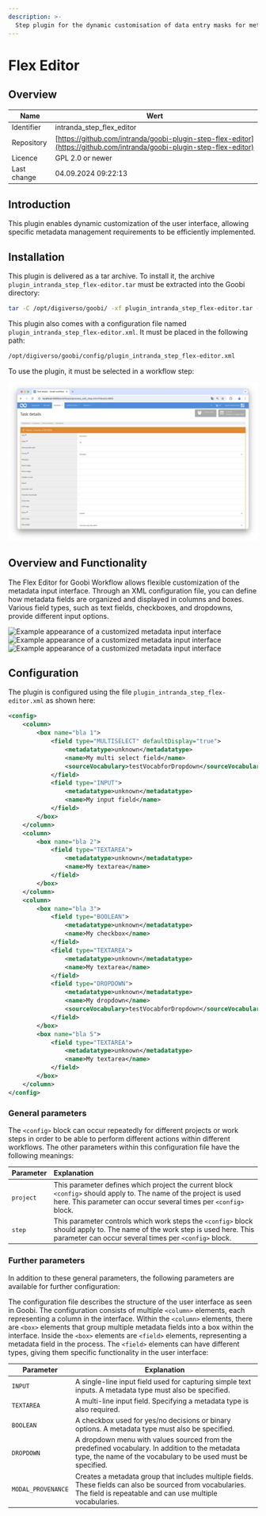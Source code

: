 ```yaml
---
description: >-
  Step plugin for the dynamic customisation of data entry masks for metadata
---
```


# Flex Editor

## Overview

Name                     | Wert
-------------------------|-----------
Identifier               | intranda_step_flex_editor
Repository               | [https://github.com/intranda/goobi-plugin-step-flex-editor](https://github.com/intranda/goobi-plugin-step-flex-editor)
Licence              | GPL 2.0 or newer 
Last change    | 04.09.2024 09:22:13


## Introduction
This plugin enables dynamic customization of the user interface, allowing specific metadata management requirements to be efficiently implemented.

## Installation
This plugin is delivered as a tar archive. To install it, the archive `plugin_intranda_step_flex-editor.tar` must be extracted into the Goobi directory:

```bash
tar -C /opt/digiverso/goobi/ -xf plugin_intranda_step_flex-editor.tar --exclude="pom.xml"
```

This plugin also comes with a configuration file named `plugin_intranda_step_flex-editor.xml`. It must be placed in the following path:

```bash
/opt/digiverso/goobi/config/plugin_intranda_step_flex-editor.xml
```

To use the plugin, it must be selected in a workflow step:

![Configuration of the workflow step for using the plugin](images/goobi-plugin-step-flex-editor_screen1_en.png)

## Overview and Functionality
The Flex Editor for Goobi Workflow allows flexible customization of the metadata input interface. Through an XML configuration file, you can define how metadata fields are organized and displayed in columns and boxes. Various field types, such as text fields, checkboxes, and dropdowns, provide different input options.

![Example appearance of a customized metadata input interface](images/goobi-plugin-step-flex-editor_screen2_de.png)
![Example appearance of a customized metadata input interface](images/goobi-plugin-step-flex-editor_screen3_de.png)
![Example appearance of a customized metadata input interface](images/goobi-plugin-step-flex-editor_screen4_de.png)


## Configuration

The plugin is configured using the file `plugin_intranda_step_flex-editor.xml` as shown here:

```xml
<config>
    <column>
        <box name="bla 1">
            <field type="MULTISELECT" defaultDisplay="true">
                <metadatatype>unknown</metadatatype>
                <name>My multi select field</name>
                <sourceVocabulary>testVocabforDropdown</sourceVocabulary>
            </field>
            <field type="INPUT">
                <metadatatype>unknown</metadatatype>
                <name>My input field</name>
            </field>
        </box>
    </column>
    <column>
        <box name="bla 2">
            <field type="TEXTAREA">
                <metadatatype>unknown</metadatatype>
                <name>My textarea</name>
            </field>
        </box>
    </column>
    <column>
        <box name="bla 3">
            <field type="BOOLEAN">
                <metadatatype>unknown</metadatatype>
                <name>My checkbox</name>
            </field>
            <field type="TEXTAREA">
                <metadatatype>unknown</metadatatype>
                <name>My textarea</name>
            </field>
            <field type="DROPDOWN">
                <metadatatype>unknown</metadatatype>
                <name>My dropdown</name>
                <sourceVocabulary>testVocabforDropdown</sourceVocabulary>
            </field>
        </box>
        <box name="bla 5">
            <field type="TEXTAREA">
                <metadatatype>unknown</metadatatype>
                <name>My textarea</name>
            </field>
        </box>
    </column>
</config>

```

### General parameters 
The `<config>` block can occur repeatedly for different projects or work steps in order to be able to perform different actions within different workflows. The other parameters within this configuration file have the following meanings: 

| Parameter | Explanation | 
| :-------- | :---------- | 
| `project` | This parameter defines which project the current block `<config>` should apply to. The name of the project is used here. This parameter can occur several times per `<config>` block. | 
| `step` | This parameter controls which work steps the `<config>` block should apply to. The name of the work step is used here. This parameter can occur several times per `<config>` block. | 


### Further parameters 
In addition to these general parameters, the following parameters are available for further configuration: 


The configuration file describes the structure of the user interface as seen in Goobi. The configuration consists of multiple `<column>` elements, each representing a column in the interface. Within the `<column>` elements, there are `<box>` elements that group multiple metadata fields into a box within the interface. Inside the `<box>` elements are `<field>` elements, representing a metadata field in the process. The `<field>` elements can have different types, giving them specific functionality in the user interface:

| Parameter          | Explanation                                                                                     |
|--------------------|-------------------------------------------------------------------------------------------------|
| `INPUT`            | A single-line input field used for capturing simple text inputs. A metadata type must also be specified. |
| `TEXTAREA`         | A multi-line input field. Specifying a metadata type is also required.                           |
| `BOOLEAN`          | A checkbox used for yes/no decisions or binary options. A metadata type must also be specified.  |
| `DROPDOWN`         | A dropdown menu with values sourced from the predefined vocabulary. In addition to the metadata type, the name of the vocabulary to be used must be specified. |
| `MODAL_PROVENANCE` | Creates a metadata group that includes multiple fields. These fields can also be sourced from vocabularies. The field is repeatable and can use multiple vocabularies. |